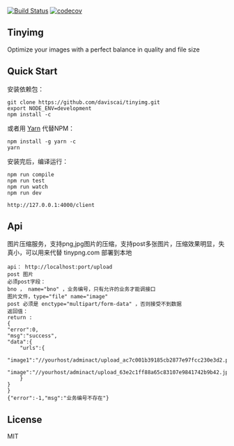[![Build Status](https://travis-ci.org/daviscai/tinyimg.svg?branch=master)](https://travis-ci.org/daviscai/tinyimg)
[![codecov](https://codecov.io/gh/daviscai/tinyimg/branch/master/graph/badge.svg)](https://codecov.io/gh/daviscai/tinyimg)

## Tinyimg

Optimize your images with a perfect balance in quality and file size


## Quick Start

安装依赖包：
```
git clone https://github.com/daviscai/tinyimg.git
export NODE_ENV=development
npm install -c  
```

或者用 [Yarn](https://yarnpkg.com/docs/usage/) 代替NPM：
```
npm install -g yarn -c
yarn
```

安装完后，编译运行：
```
npm run compile
npm run test
npm run watch
npm run dev

http://127.0.0.1:4000/client
```
## Api

图片压缩服务，支持png,jpg图片的压缩，支持post多张图片，压缩效果明显，失真小，可以用来代替 tinypng.com 部署到本地

```
api： http://localhost:port/upload  
post 图片  
必须post字段：  
bno ， name="bno" ，业务编号，只有允许的业务才能调接口    
图片文件，type="file" name="image"  
post 必须是 enctype="multipart/form-data" ，否则接受不到数据  
返回值：  
return :  
{
"error":0,
"msg":"success",
"data":{
    "urls":{
        "image1":"//yourhost/adminact/upload_ac7c001b39185cb2877e97fcc230e3d2.png",
        "image":"//yourhost/adminact/upload_63e2c1ff88a65c83107e9841742b9b42.jpg"
    }
}
}
{"error":-1,"msg":"业务编号不存在"}
```

## License
MIT
